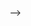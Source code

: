 <!--

---
layout: post
title:  ""
author: SDC
date:   2017-09-07
categories: 
    - update
comments: false
---

<!--more-->

 -->